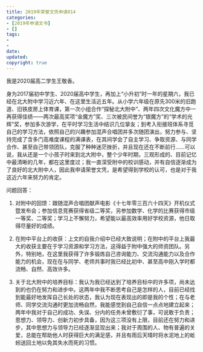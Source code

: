 ```yaml
---
title: 2019年荣誉文凭申请014
categories:
- [2019年申请文书]
- []
tags: 
- 
- 
date:
updated:
copyright: true
---
```


我是2020届高二学生王敬香。

身为2017届初中学生、2020届高中学生，再加上“小升初”时一年的星期六，我已经在北大附中学习近六年、在这里生活近五年。从小学六年级在原先300米的旧跑道、旧铁皮房上体育课，第一次小组合作“探秘北大附中”、两年四次文化魔方中一再获得佳绩——两次最高奖项“金魔方”奖、三次被民间誉为“银魔方”的“学术的光辉”奖，参加多次游学，在平时学习生活中结识几位挚友；到考入衔接班体系寻觅自己的学习方法，依照自己的兴趣参加混声合唱团并多次随团演出，努力参与、坚持完成了含多门高难度课程的满课表，在其间学会了自主学习、争取资源、与同学合作、甚至自己带领团队，克服了种种迷茫挫折，并且现在还在不断前行……可以说，我从还是一个小孩子时来到北大附中，整个少年时期，三观形成的、目前记忆中最清晰的几年，都在这里度过；我一直深受附中的校训感动，并有自信逐渐成为了良好的北大附中人，因此我申请荣誉文凭，是希望得到学校的认可，也是对于我这近六年来努力的肯定。
<!--more-->
问题回答：

1. 对附中的回馈：跟随混声合唱团献声电影《十七年零三百六十四天》开机仪式暨发布会；参加信息竞赛获得省级二等奖，另参加数学、化学的比赛获得市级一等奖、二等奖；学习上不懈努力，希望能以最高效率用好学校资源，他日取得尽量好的成绩。

2. 在附中平台上的收获：上文的自我介绍中已经大致说明；在附中的平台上我最大的收获主要在于学习资源和学习方法，这得益于附中强大的师资团队。另外，特别地，在这里我获得了许多锻炼自己咨询能力、交流沟通能力以及合作能力的机会，现在在与同学、老师共事时我已经比初中、甚至高中刚入学时都流畅、自然、高效许多。

3. 关于北大附中的培养目标：我认为我已经达到了培养目标中的许多项，尚未达到的也仍在努力和进步中。这两年中我不断思考自己是怎样的人，目前已经找到能最好地发挥自己长处的状态，我认为现在表现出的即是我的个性；在与老师、同学交流沟通时更加流畅自然，我能感觉到自己自信一点点地建立起来；两年中我对于自己的成功、失误、分内的任务未曾敷衍了事，可说敢于负责；思想力、领导力、创新力初步具备，因为这三项没有上限，目前还在努力和进步，其中思想力与领导力已经逐渐显现出来；我对于周围的人、物有普遍的关爱，总能在帮助他人时获得巨大的满足感，并且有雨后天晴时将水泥地上的蚯蚓送回土地以免其失水而死的习惯。

